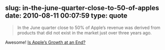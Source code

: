 slug: in-the-june-quarter-close-to-50-of-apples
date: 2010-08-11 00:07:59
type: quote
---

> In the June quarter close to 50% of Apple’s revenue was derived from products that did not exist in the market just over three years ago.

Awesome! [Is Apple’s Growth at an End?](http://twilightjunction.blogspot.com/2010/07/apple-and-law-of-large-numbers.html)
